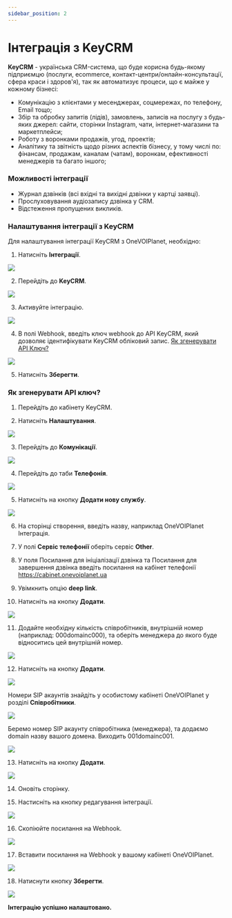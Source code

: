 ```yaml
---
sidebar_position: 2
---
```


# Інтеграція з KeyCRM

**KeyCRM** - українська CRM-система, що буде корисна будь-якому підприємцю (послуги, ecommerce, контакт-центри/онлайн-консультації, сфера краси і здоров'я), так як автоматизує процеси, що є майже у кожному бізнесі: 
- Комунікацію з клієнтами у месенджерах, соцмережах, по телефону, Email тощо;
- Збір та обробку запитів (лідів), замовлень, записів на послугу з будь-яких джерел: сайти, сторінки Instagram, чати, інтернет-магазини та маркетплейси;
- Роботу з воронками продажів, угод, проектів;
- Аналітику та звітність щодо різних аспектів бізнесу, у тому числі по: фінансам, продажам, каналам (чатам), воронкам, ефективності менеджерів та багато іншого;

### Можливості інтеграції
- Журнал дзвінків (всі вхідні та вихідні дзвінки у картці заявці).
- Прослуховування аудіозапису дзвінка у CRM.
- Відстеження пропущених викликів.

### Налаштування інтеграції з KeyCRM
Для налаштування інтеграції KeyCRM з OneVOIPlanet, необхідно:

1. Натисніть **Інтеграції**.

![](../img/integrations-crm/i-keycrm-1.svg)

2. Перейдіть до **KeyCRM**.

![](../img/integrations-crm/i-keycrm-2.svg)

3. Активуйте інтеграцію.

![](../img/integrations-crm/i-keycrm-3.svg)

4. В полі Webhook, введіть ключ webhook до API KeyCRM, який дозволяє ідентифікувати KeyCRM обліковий запис. [Як згенерувати API Ключ?](integration-KeyCRM#як-згенерувати-api-ключ)

![](../img/integrations-crm/i-keycrm-4.svg)

5. Натисніть **Зберегти**.

### Як згенерувати API ключ?

1. Перейдіть до кабінету KeyCRM.

2. Натисніть **Налаштування**.

![](../img/integrations-crm/i-keycrm-5.svg)

3. Перейдіть до **Комунікації**.

![](../img/integrations-crm/i-keycrm-6.svg)

4. Перейдіть до таби **Телефонія**.

![](../img/integrations-crm/i-keycrm-7.svg)

5. Натисніть на кнопку **Додати нову службу**.

![](../img/integrations-crm/i-keycrm-8.svg)

6. На сторінці створення, введіть назву, наприклад OneVOIPlanet Інтеграція.

7. У полі **Сервіс телефонії** оберіть сервіс **Other**.

8. У поля Посилання для ініціалізації дзвінка та Посилання для завершення дзвінка введіть посилання на кабінет телефонії https://cabinet.onevoiplanet.ua

9. Увімкнить опцію **deep link**.

10. Натисніть на кнопку **Додати**.

![](../img/integrations-crm/i-keycrm-9.svg)

11. Додайте необхідну кількість співробітників, внутрішній номер (наприклад: 000domainc000), та оберіть менеджера до якого буде відноситись цей внутрішній номер.

![](../img/integrations-crm/i-keycrm-10.svg)

12. Натисніть на кнопку **Додати**.

![](../img/integrations-crm/i-keycrm-9.svg)

Номери SIP акаунтів знайдіть у особистому кабінеті OneVOIPlanet у розділі **Співробітники**.

![](../img/integrations-crm/i-keycrm-11.svg)

Беремо номер SIP акаунту співробітника (менеджера), та додаємо domain назву вашого домена. Виходить 001domainc001.

![](../img/integrations-crm/i-keycrm-12.svg)

13. Натисніть на кнопку **Додати**.

![](../img/integrations-crm/i-keycrm-9.svg)

14. Оновіть сторінку.

15. Настисніть на кнопку редагування інтеграції.

![](../img/integrations-crm/i-keycrm-13.svg)

16. Скопіюйте посилання на Webhook.

![](../img/integrations-crm/i-keycrm-14.svg)

17. Вставити посилання на Webhook у вашому кабінеті OneVOIPlanet.

![](../img/integrations-crm/i-keycrm-15.svg)

18. Натиснути кнопку **Зберегти**.

![](../img/integrations-crm/i-keycrm-16.svg)

**Інтеграцію успішно налаштовано.**
